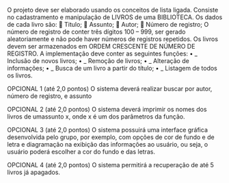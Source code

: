 O projeto deve ser elaborado usando os conceitos de lista ligada. 
Consiste no cadastramento e manipulação de LIVROS de uma BIBLIOTECA. 
Os dados de cada livro são: 
  Titulo; 
  Assunto; 
  Autor; 
  Número de registro; 
O número de registro de conter três dígitos 100 – 999, ser gerado aleatoriamente e não pode 
haver números de registros repetidos. 
Os livros devem ser armazenados em ORDEM CRESCENTE DE NÚMERO DE REGISTRO. 
A implementação deve conter as seguintes funções: 
•  _ Inclusão de novos livros; 
•  _ Remoção de livros; 
•  _ Alteração de informações; 
•  _ Busca de um livro a partir do título; 
•  _ Listagem de todos os livros. 

OPCIONAL 1 (até 2,0 pontos) 
O sistema deverá realizar buscar por autor, número de registro, e assunto 

OPCIONAL 2 (até 2,0 pontos) 
O sistema deverá imprimir os nomes dos livros de umassunto x, onde x é um dos parâmetros da 
função. 

OPCIONAL 3 (até 2,0 pontos) 
O sistema possuirá uma interface gráfica desenvolvida pelo grupo, por exemplo, com  opções de 
cor de fundo e de letra e diagramação na exibição das informações ao usuário, ou seja, o usuário 
poderá escolher a cor do fundo e das letras. 

OPCIONAL 4 (até 2,0 pontos) 
O sistema permitirá a recuperação de até 5 livros já apagados. 

